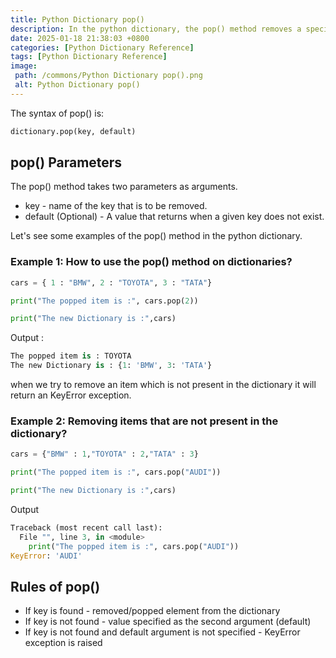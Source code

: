 ```yaml
---
title: Python Dictionary pop()
description: In the python dictionary, the pop() method removes a specific item from the dictionary and returns the value of the given item.
date: 2025-01-18 21:38:03 +0800
categories: [Python Dictionary Reference]
tags: [Python Dictionary Reference]
image:
 path: /commons/Python Dictionary pop().png
 alt: Python Dictionary pop()
---
```


The syntax of pop() is:

```python
dictionary.pop(key, default)

```

## pop() Parameters 

The pop() method takes two parameters as arguments.

* key \- name of the key that is to be removed.  
* default (Optional) \- A value that returns when a given key does not exist.

Let's see some examples of the pop() method in the python dictionary.

### Example 1: How to use the pop() method on dictionaries?

```python
cars = { 1 : "BMW", 2 : "TOYOTA", 3 : "TATA"}

print("The popped item is :", cars.pop(2))

print("The new Dictionary is :",cars)

```
Output : 

```python
The popped item is : TOYOTA
The new Dictionary is : {1: 'BMW', 3: 'TATA'}

```

when we try to remove an item which is not present in the dictionary it will return an KeyError exception.

### Example 2: Removing items that are not present in the dictionary?

```python
cars = {"BMW" : 1,"TOYOTA" : 2,"TATA" : 3}

print("The popped item is :", cars.pop("AUDI"))

print("The new Dictionary is :",cars)

```

<script type="text/javascript">
	atOptions = {
		'key' : '98858c4e91885e00ea9926beee01c03e',
		'format' : 'iframe',
		'height' : 90,
		'width' : 728,
		'params' : {}
	};
</script>
<script type="text/javascript" src="https://www.highperformanceformat.com/98858c4e91885e00ea9926beee01c03e/invoke.js"></script>
Output

```python
Traceback (most recent call last):
  File "", line 3, in <module>
    print("The popped item is :", cars.pop("AUDI"))
KeyError: 'AUDI'

```

<script type="text/javascript">
	atOptions = {
		'key' : '98858c4e91885e00ea9926beee01c03e',
		'format' : 'iframe',
		'height' : 90,
		'width' : 728,
		'params' : {}
	};
</script>
<script type="text/javascript" src="https://www.highperformanceformat.com/98858c4e91885e00ea9926beee01c03e/invoke.js"></script>
## Rules of pop()

<script type="text/javascript">
	atOptions = {
		'key' : '98858c4e91885e00ea9926beee01c03e',
		'format' : 'iframe',
		'height' : 90,
		'width' : 728,
		'params' : {}
	};
</script>
<script type="text/javascript" src="https://www.highperformanceformat.com/98858c4e91885e00ea9926beee01c03e/invoke.js"></script>
* If key is found \- removed/popped element from the dictionary  
* If key is not found \- value specified as the second argument (default)  
* If key is not found and default argument is not specified \- KeyError exception is raised